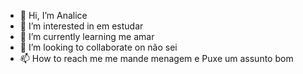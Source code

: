 - 👋 Hi, I’m Analice
- 👀 I’m interested in em estudar
- 🌱 I’m currently learning me amar
- 💞️ I’m looking to collaborate on não sei
- 📫 How to reach me me mande menagem e Puxe um assunto bom

<!---
anabizi/anabizi is a ✨ special ✨ repository because its `README.md` (this file) appears on your GitHub profile.
You can click the Preview link to take a look at your changes.
--->
